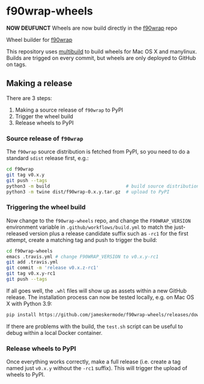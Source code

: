 # f90wrap-wheels

**NOW DEUFUNCT** Wheels are now build directly in the [f90wrap](https://github.com/jameskermode/f90wrap) repo


Wheel builder for [f90wrap](https://github.com/jameskermode/f90wrap)

This repository uses [multibuild](https://github.com/matthew-brett/multibuild)
to build wheels for Mac OS X and manylinux.  Builds are trigged on every commit,
but wheels are only deployed to GitHub on tags.

## Making a release

There are 3 steps:
1. Making a source release of `f90wrap` to PyPI
2. Trigger the wheel build
3. Release wheels to PyPI

### Source release of `f90wrap`

The `f90wrap` source distribution is fetched from PyPI, so you need to do a
standard `sdist` release first, e.g.:

```bash
cd f90wrap
git tag v0.x.y
git push --tags
python3 -m build                            # build source distribution
python3 -m twine dist/f90wrap-0.x.y.tar.gz  # upload to PyPI
```
### Triggering the wheel build

Now change to the `f90wrap-wheels` repo, and change the `F90WRAP_VERSION`
environment variable in `.github/workflows/build.yml` to match the just-released version plus a
release candidate suffix such as `-rc1` for the first attempt, create a matching
tag and push to trigger the build:

```bash
cd f90wrap-wheels
emacs .travis.yml # change F90WRAP_VERSION to v0.x.y-rc1
git add .travis.yml
git commit -m 'release v0.x.z-rc1'
git tag v0.x.y-rc1
git push --tags
```

If all goes well, the `.whl` files will show up as assets within a new GitHub
release. The installation process can now be tested locally, e.g. on Mac OS X
with Python 3.9:

```bash
pip install https://github.com/jameskermode/f90wrap-wheels/releases/download/v0.x.y-rc1/f90wrap-0.2.5-cp39-cp39-macosx_10_9_x86_64.whl
```

If there are problems with the build, the `test.sh` script can be useful to
debug  within a local Docker container.

### Release wheels to PyPI

Once everything works correctly, make a full release (i.e. create a tag named
just `v0.x.y` without the `-rc1` suffix). This will trigger the upload of wheels
to PyPI.
